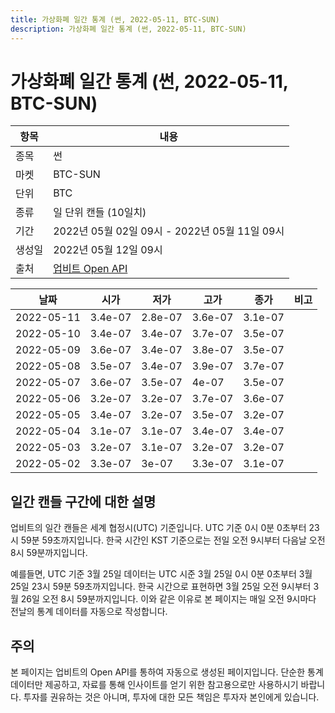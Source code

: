 ```yaml
---
title: 가상화폐 일간 통계 (썬, 2022-05-11, BTC-SUN)
description: 가상화폐 일간 통계 (썬, 2022-05-11, BTC-SUN)
---
```



가상화폐 일간 통계 (썬, 2022-05-11, BTC-SUN)
===

|항목|내용|
|--|--|
|종목|썬|
|마켓|BTC-SUN|
|단위|BTC|
|종류|일 단위 캔들 (10일치)|
|기간|2022년 05월 02일 09시 - 2022년 05월 11일 09시|
|생성일|2022년 05월 12일 09시|
|출처|[업비트 Open API](https://docs.upbit.com)|


|날짜|시가|저가|고가|종가|비고|
|--|--|--|--|--|--|
|2022-05-11|3.4e-07|2.8e-07|3.6e-07|3.1e-07|    |
|2022-05-10|3.4e-07|3.4e-07|3.7e-07|3.5e-07|    |
|2022-05-09|3.6e-07|3.4e-07|3.8e-07|3.5e-07|    |
|2022-05-08|3.5e-07|3.4e-07|3.9e-07|3.7e-07|    |
|2022-05-07|3.6e-07|3.5e-07|4e-07|3.5e-07|    |
|2022-05-06|3.2e-07|3.2e-07|3.7e-07|3.6e-07|    |
|2022-05-05|3.4e-07|3.2e-07|3.5e-07|3.2e-07|    |
|2022-05-04|3.1e-07|3.1e-07|3.4e-07|3.4e-07|    |
|2022-05-03|3.2e-07|3.1e-07|3.2e-07|3.2e-07|    |
|2022-05-02|3.3e-07|3e-07|3.3e-07|3.1e-07|    |


일간 캔들 구간에 대한 설명
---


업비트의 일간 캔들은 세계 협정시(UTC) 기준입니다. 
UTC 기준 0시 0분 0초부터 23시 59분 59초까지입니다. 
한국 시간인 KST 기준으로는 전일 오전 9시부터 다음날 오전 8시 59분까지입니다. 


예를들면, UTC 기준 3월 25일 데이터는 UTC 시준 3월 25일 0시 0분 0초부터 3월 25일 23시 59분 59초까지입니다. 
한국 시간으로 표현하면 3월 25일 오전 9시부터 3월 26일 오전 8시 59분까지입니다. 
이와 같은 이유로 본 페이지는 매일 오전 9시마다 전날의 통계 데이터를 자동으로 작성합니다. 


주의
---


본 페이지는 업비트의 Open API를 통하여 자동으로 생성된 페이지입니다. 
단순한 통계 데이터만 제공하고, 자료를 통해 인사이트를 얻기 위한 참고용으로만 사용하시기 바랍니다. 
투자를 권유하는 것은 아니며, 투자에 대한 모든 책임은 투자자 본인에게 있습니다. 
